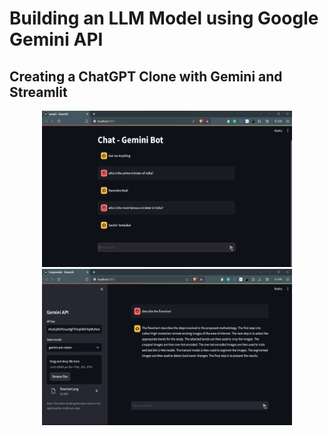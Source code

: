 # Building an LLM Model using Google Gemini API
## Creating a ChatGPT Clone with Gemini and Streamlit

<div align="center">
    <img src="chatbot-output.png" alt="Logo" width="400" height="250">
</div>

<div align="center">
    <img src="imagereader-output.png" alt="Logo" width="400" height="250">
</div>

